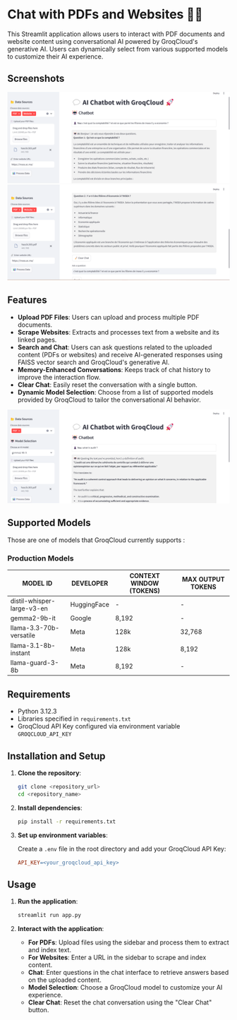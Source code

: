 # Chat with PDFs and Websites 👨‍🔧

This Streamlit application allows users to interact with PDF documents and website content using conversational AI powered by GroqCloud's generative AI. Users can dynamically select from various supported models to customize their AI experience.

## Screenshots

<img src="https://github.com/BoutainaELYAZIJI/RAG-PDF-Websites/blob/main/image1.png">
<img src="https://github.com/BoutainaELYAZIJI/RAG-PDF-Websites/blob/main/image2.png">

## Features

- **Upload PDF Files**: Users can upload and process multiple PDF documents.
- **Scrape Websites**: Extracts and processes text from a website and its linked pages.
- **Search and Chat**: Users can ask questions related to the uploaded content (PDFs or websites) and receive AI-generated responses using FAISS vector search and GroqCloud's generative AI.
- **Memory-Enhanced Conversations**: Keeps track of chat history to improve the interaction flow.
- **Clear Chat**: Easily reset the conversation with a single button.
- **Dynamic Model Selection**: Choose from a list of supported models provided by GroqCloud to tailor the conversational AI behavior.
<img src="https://github.com/BoutainaELYAZIJI/RAG-PDF-Websites/blob/main/model selection.png">

## Supported Models

Those are one of models that GroqCloud currently supports :

### Production Models
| MODEL ID               | DEVELOPER   | CONTEXT WINDOW (TOKENS) | MAX OUTPUT TOKENS |
|------------------------|-------------|--------------------------|-------------------|
| distil-whisper-large-v3-en | HuggingFace | -                        | -                 | 
| gemma2-9b-it           | Google      | 8,192                    | -                 | 
| llama-3.3-70b-versatile | Meta        | 128k                     | 32,768            |
| llama-3.1-8b-instant   | Meta        | 128k                     | 8,192             | 
| llama-guard-3-8b       | Meta        | 8,192                    | -                 | 


## Requirements

- Python 3.12.3
- Libraries specified in `requirements.txt`
- GroqCloud API Key configured via environment variable `GROQCLOUD_API_KEY`

## Installation and Setup

1. **Clone the repository**:

    ```bash
    git clone <repository_url>
    cd <repository_name>
    ```

2. **Install dependencies**:

    ```bash
    pip install -r requirements.txt
    ```

3. **Set up environment variables**:

    Create a `.env` file in the root directory and add your GroqCloud API Key:

    ```makefile
    API_KEY=<your_groqcloud_api_key>
    ```

## Usage

1. **Run the application**:

    ```bash
    streamlit run app.py
    ```

2. **Interact with the application**:

    - **For PDFs**: Upload files using the sidebar and process them to extract and index text.
    - **For Websites**: Enter a URL in the sidebar to scrape and index content.
    - **Chat**: Enter questions in the chat interface to retrieve answers based on the uploaded content.
    - **Model Selection**: Choose a GroqCloud model to customize your AI experience.
    - **Clear Chat**: Reset the chat conversation using the "Clear Chat" button.

